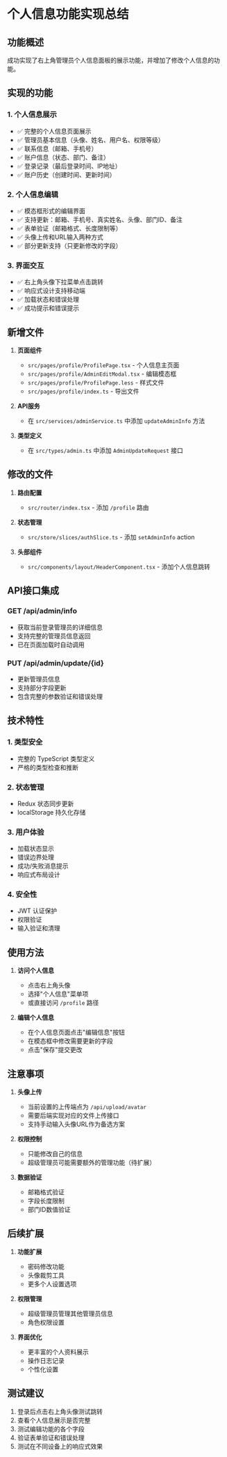 # 个人信息功能实现总结

## 功能概述

成功实现了右上角管理员个人信息面板的展示功能，并增加了修改个人信息的功能。

## 实现的功能

### 1. 个人信息展示
- ✅ 完整的个人信息页面展示
- ✅ 管理员基本信息（头像、姓名、用户名、权限等级）
- ✅ 联系信息（邮箱、手机号）
- ✅ 账户信息（状态、部门、备注）
- ✅ 登录记录（最后登录时间、IP地址）
- ✅ 账户历史（创建时间、更新时间）

### 2. 个人信息编辑
- ✅ 模态框形式的编辑界面
- ✅ 支持更新：邮箱、手机号、真实姓名、头像、部门ID、备注
- ✅ 表单验证（邮箱格式、长度限制等）
- ✅ 头像上传和URL输入两种方式
- ✅ 部分更新支持（只更新修改的字段）

### 3. 界面交互
- ✅ 右上角头像下拉菜单点击跳转
- ✅ 响应式设计支持移动端
- ✅ 加载状态和错误处理
- ✅ 成功提示和错误提示

## 新增文件

1. **页面组件**
   - `src/pages/profile/ProfilePage.tsx` - 个人信息主页面
   - `src/pages/profile/AdminEditModal.tsx` - 编辑模态框
   - `src/pages/profile/ProfilePage.less` - 样式文件
   - `src/pages/profile/index.ts` - 导出文件

2. **API服务**
   - 在 `src/services/adminService.ts` 中添加 `updateAdminInfo` 方法

3. **类型定义**
   - 在 `src/types/admin.ts` 中添加 `AdminUpdateRequest` 接口

## 修改的文件

1. **路由配置**
   - `src/router/index.tsx` - 添加 `/profile` 路由

2. **状态管理**
   - `src/store/slices/authSlice.ts` - 添加 `setAdminInfo` action

3. **头部组件**
   - `src/components/layout/HeaderComponent.tsx` - 添加个人信息跳转

## API接口集成

### GET /api/admin/info
- 获取当前登录管理员的详细信息
- 支持完整的管理员信息返回
- 已在页面加载时自动调用

### PUT /api/admin/update/{id}
- 更新管理员信息
- 支持部分字段更新
- 包含完整的参数验证和错误处理

## 技术特性

### 1. 类型安全
- 完整的 TypeScript 类型定义
- 严格的类型检查和推断

### 2. 状态管理
- Redux 状态同步更新
- localStorage 持久化存储

### 3. 用户体验
- 加载状态显示
- 错误边界处理
- 成功/失败消息提示
- 响应式布局设计

### 4. 安全性
- JWT 认证保护
- 权限验证
- 输入验证和清理

## 使用方法

1. **访问个人信息**
   - 点击右上角头像
   - 选择"个人信息"菜单项
   - 或直接访问 `/profile` 路径

2. **编辑个人信息**
   - 在个人信息页面点击"编辑信息"按钮
   - 在模态框中修改需要更新的字段
   - 点击"保存"提交更改

## 注意事项

1. **头像上传**
   - 当前设置的上传端点为 `/api/upload/avatar`
   - 需要后端实现对应的文件上传接口
   - 支持手动输入头像URL作为备选方案

2. **权限控制**
   - 只能修改自己的信息
   - 超级管理员可能需要额外的管理功能（待扩展）

3. **数据验证**
   - 邮箱格式验证
   - 字段长度限制
   - 部门ID数值验证

## 后续扩展

1. **功能扩展**
   - 密码修改功能
   - 头像裁剪工具
   - 更多个人设置选项

2. **权限管理**
   - 超级管理员管理其他管理员信息
   - 角色权限设置

3. **界面优化**
   - 更丰富的个人资料展示
   - 操作日志记录
   - 个性化设置

## 测试建议

1. 登录后点击右上角头像测试跳转
2. 查看个人信息展示是否完整
3. 测试编辑功能的各个字段
4. 验证表单验证和错误处理
5. 测试在不同设备上的响应式效果